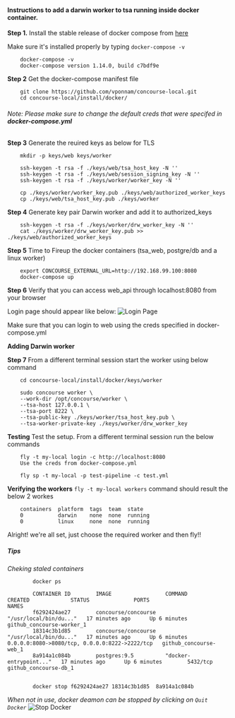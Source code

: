 #### Instructions to add a darwin worker to tsa running inside docker container.

**Step 1.** Install the stable release of docker compose from [here](https://docs.docker.com/docker-for-mac/install/#what-to-know-before-you-install)

Make sure it's installed properly by typing `docker-compose -v`

		docker-compose -v
		docker-compose version 1.14.0, build c7bdf9e
		
**Step 2** Get the docker-compose manifest file

		git clone https://github.com/vponnam/concourse-local.git
		cd concourse-local/install/docker/
		
###### Note: Please make sure to change the default creds that were specifed in **docker-compose.yml**

**Step 3** Generate the reuired keys as below for TLS

		mkdir -p keys/web keys/worker

		ssh-keygen -t rsa -f ./keys/web/tsa_host_key -N ''
		ssh-keygen -t rsa -f ./keys/web/session_signing_key -N ''
		ssh-keygen -t rsa -f ./keys/worker/worker_key -N ''

		cp ./keys/worker/worker_key.pub ./keys/web/authorized_worker_keys
		cp ./keys/web/tsa_host_key.pub ./keys/worker
		

**Step 4** Generate key pair Darwin worker and add it to authorized_keys

		ssh-keygen -t rsa -f ./keys/worker/drw_worker_key -N ''
		cat ./keys/worker/drw_worker_key.pub >> ./keys/web/authorized_worker_keys

**Step 5** Time to Fireup the docker containers (tsa_web, postgre/db and a linux worker)

		export CONCOURSE_EXTERNAL_URL=http://192.168.99.100:8080
		docker-compose up
		
**Step 6** Verify that you can access web_api through localhost:8080 from your browser

Login page should appear like below: 
![Login Page](https://raw.github.com/vponnam/concourse-local/master/install/images/UI_ScreenShot.png "Logo Title Text 1")

Make sure that you can login to web using the creds specified in docker-compose.yml

**Adding Darwin worker**
		
**Step 7** From a different terminal session start the worker using below command
		
		cd concourse-local/install/docker/keys/worker
		
		sudo concourse worker \
		--work-dir /opt/concourse/worker \
		--tsa-host 127.0.0.1 \
		--tsa-port 8222 \
		--tsa-public-key ./keys/worker/tsa_host_key.pub \
		--tsa-worker-private-key ./keys/worker/drw_worker_key

**Testing** Test the setup. From a different terminal session run the below commands

		fly -t my-local login -c http://localhost:8080
		Use the creds from docker-compose.yml
		
		fly sp -t my-local -p test-pipeline -c test.yml

**Verifying the workers** `fly -t my-local workers` command should result the below 2 workes
	
		containers  platform  tags  team  state
		0           darwin    none  none  running
		0           linux     none  none  running
	
Alright! we're all set, just choose the required worker and then fly!!

##### Tips

*Cheking staled containers*
	
			docker ps
			
			CONTAINER ID        IMAGE                 COMMAND                  CREATED             STATUS              PORTS                                            NAMES
			f6292424ae27        concourse/concourse   "/usr/local/bin/du..."   17 minutes ago      Up 6 minutes                                                         github_concourse-worker_1
			18314c3b1d85        concourse/concourse   "/usr/local/bin/du..."   17 minutes ago      Up 6 minutes        0.0.0.0:8080->8080/tcp, 0.0.0.0:8222->2222/tcp   github_concourse-web_1
			8a914a1c084b        postgres:9.5          "docker-entrypoint..."   17 minutes ago      Up 6 minutes        5432/tcp                                         github_concourse-db_1


			docker stop f6292424ae27 18314c3b1d85  8a914a1c084b
			 
*When not in use, docker deamon can be stopped by clicking on `Quit Docker`*
![Stop Docker](https://raw.github.com/vponnam/concourse-local/master/install/images/Docker_ScreenShot.png "Logo Title Text 1")